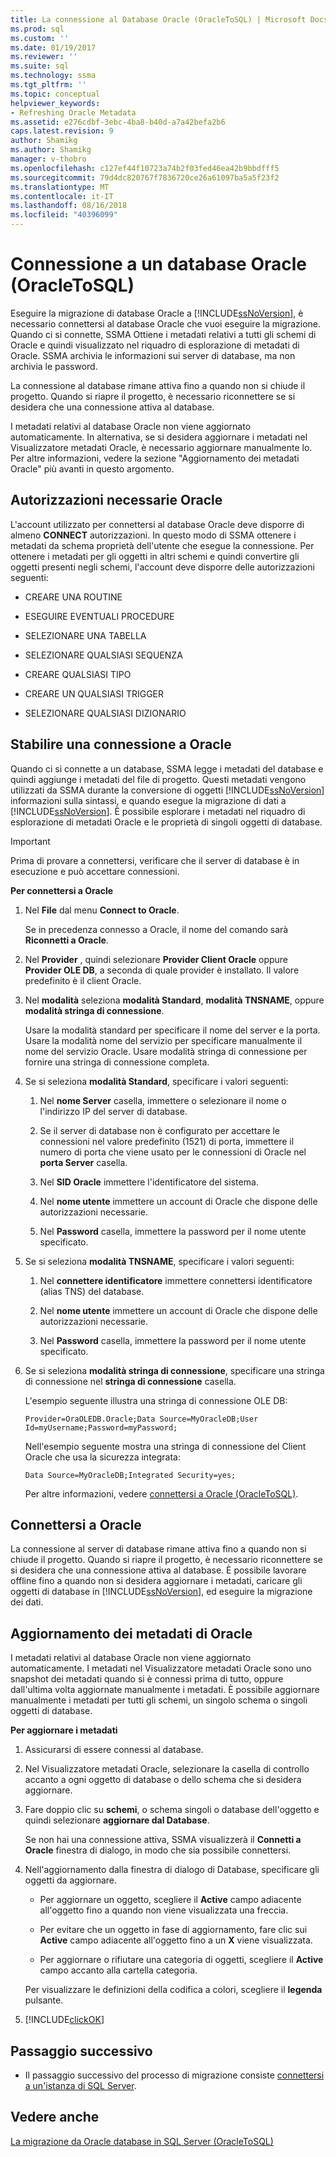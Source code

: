 ```yaml
---
title: La connessione al Database Oracle (OracleToSQL) | Microsoft Docs
ms.prod: sql
ms.custom: ''
ms.date: 01/19/2017
ms.reviewer: ''
ms.suite: sql
ms.technology: ssma
ms.tgt_pltfrm: ''
ms.topic: conceptual
helpviewer_keywords:
- Refreshing Oracle Metadata
ms.assetid: e276cdbf-3ebc-4ba8-b40d-a7a42befa2b6
caps.latest.revision: 9
author: Shamikg
ms.author: Shamikg
manager: v-thobro
ms.openlocfilehash: c127ef44f10723a74b2f03fed46ea42b9bbdfff5
ms.sourcegitcommit: 79d4dc820767f7836720ce26a61097ba5a5f23f2
ms.translationtype: MT
ms.contentlocale: it-IT
ms.lasthandoff: 08/16/2018
ms.locfileid: "40396099"
---
```

# <a name="connecting-to-oracle-database-oracletosql"></a>Connessione a un database Oracle (OracleToSQL)
Eseguire la migrazione di database Oracle a [!INCLUDE[ssNoVersion](../../includes/ssnoversion-md.md)], è necessario connettersi al database Oracle che vuoi eseguire la migrazione. Quando ci si connette, SSMA Ottiene i metadati relativi a tutti gli schemi di Oracle e quindi visualizzato nel riquadro di esplorazione di metadati di Oracle. SSMA archivia le informazioni sui server di database, ma non archivia le password.  
  
La connessione al database rimane attiva fino a quando non si chiude il progetto. Quando si riapre il progetto, è necessario riconnettere se si desidera che una connessione attiva al database.  
  
I metadati relativi al database Oracle non viene aggiornato automaticamente. In alternativa, se si desidera aggiornare i metadati nel Visualizzatore metadati Oracle, è necessario aggiornare manualmente lo. Per altre informazioni, vedere la sezione "Aggiornamento dei metadati Oracle" più avanti in questo argomento.  
  
## <a name="required-oracle-permissions"></a>Autorizzazioni necessarie Oracle  
L'account utilizzato per connettersi al database Oracle deve disporre di almeno **CONNECT** autorizzazioni. In questo modo di SSMA ottenere i metadati da schema proprietà dell'utente che esegue la connessione. Per ottenere i metadati per gli oggetti in altri schemi e quindi convertire gli oggetti presenti negli schemi, l'account deve disporre delle autorizzazioni seguenti:  
  
-   CREARE UNA ROUTINE  
  
-   ESEGUIRE EVENTUALI PROCEDURE  
  
-   SELEZIONARE UNA TABELLA  
  
-   SELEZIONARE QUALSIASI SEQUENZA  
  
-   CREARE QUALSIASI TIPO  
  
-   CREARE UN QUALSIASI TRIGGER  
  
-   SELEZIONARE QUALSIASI DIZIONARIO  
  
## <a name="establishing-a-connection-to-oracle"></a>Stabilire una connessione a Oracle  
Quando ci si connette a un database, SSMA legge i metadati del database e quindi aggiunge i metadati del file di progetto. Questi metadati vengono utilizzati da SSMA durante la conversione di oggetti [!INCLUDE[ssNoVersion](../../includes/ssnoversion-md.md)] informazioni sulla sintassi, e quando esegue la migrazione di dati a [!INCLUDE[ssNoVersion](../../includes/ssnoversion-md.md)]. È possibile esplorare i metadati nel riquadro di esplorazione di metadati Oracle e le proprietà di singoli oggetti di database.  
  
> [!IMPORTANT]  
> Prima di provare a connettersi, verificare che il server di database è in esecuzione e può accettare connessioni.  
  
**Per connettersi a Oracle**  
  
1.  Nel **File** dal menu **Connect to Oracle**.  
  
    Se in precedenza connesso a Oracle, il nome del comando sarà **Riconnetti a Oracle**.  
  
2.  Nel **Provider** , quindi selezionare **Provider Client Oracle** oppure **Provider OLE DB**, a seconda di quale provider è installato. Il valore predefinito è il client Oracle.  
  
3.  Nel **modalità** seleziona **modalità Standard**, **modalità TNSNAME**, oppure **modalità stringa di connessione**.  
  
    Usare la modalità standard per specificare il nome del server e la porta. Usare la modalità nome del servizio per specificare manualmente il nome del servizio Oracle. Usare modalità stringa di connessione per fornire una stringa di connessione completa.  
  
4.  Se si seleziona **modalità Standard**, specificare i valori seguenti:  
  
    1.  Nel **nome Server** casella, immettere o selezionare il nome o l'indirizzo IP del server di database.  
  
    2.  Se il server di database non è configurato per accettare le connessioni nel valore predefinito (1521) di porta, immettere il numero di porta che viene usato per le connessioni di Oracle nel **porta Server** casella.  
  
    3.  Nel **SID Oracle** immettere l'identificatore del sistema.  
  
    4.  Nel **nome utente** immettere un account di Oracle che dispone delle autorizzazioni necessarie.  
  
    5.  Nel **Password** casella, immettere la password per il nome utente specificato.  
  
5.  Se si seleziona **modalità TNSNAME**, specificare i valori seguenti:  
  
    1.  Nel **connettere identificatore** immettere connettersi identificatore (alias TNS) del database.  
  
    2.  Nel **nome utente** immettere un account di Oracle che dispone delle autorizzazioni necessarie.  
  
    3.  Nel **Password** casella, immettere la password per il nome utente specificato.  
  
6.  Se si seleziona **modalità stringa di connessione**, specificare una stringa di connessione nel **stringa di connessione** casella.  
  
    L'esempio seguente illustra una stringa di connessione OLE DB:  
  
    `Provider=OraOLEDB.Oracle;Data Source=MyOracleDB;User Id=myUsername;Password=myPassword;`  
  
    Nell'esempio seguente mostra una stringa di connessione del Client Oracle che usa la sicurezza integrata:  
  
    `Data Source=MyOracleDB;Integrated Security=yes;`  
  
    Per altre informazioni, vedere [connettersi a Oracle &#40;OracleToSQL&#41;](../../ssma/oracle/connect-to-oracle-oracletosql.md).  
  
## <a name="reconnecting-to-oracle"></a>Connettersi a Oracle  
La connessione al server di database rimane attiva fino a quando non si chiude il progetto. Quando si riapre il progetto, è necessario riconnettere se si desidera che una connessione attiva al database. È possibile lavorare offline fino a quando non si desidera aggiornare i metadati, caricare gli oggetti di database in [!INCLUDE[ssNoVersion](../../includes/ssnoversion-md.md)], ed eseguire la migrazione dei dati.  
  
## <a name="refreshing-oracle-metadata"></a>Aggiornamento dei metadati di Oracle  
I metadati relativi al database Oracle non viene aggiornato automaticamente. I metadati nel Visualizzatore metadati Oracle sono uno snapshot dei metadati quando si è connessi prima di tutto, oppure dall'ultima volta aggiornate manualmente i metadati. È possibile aggiornare manualmente i metadati per tutti gli schemi, un singolo schema o singoli oggetti di database.  
  
**Per aggiornare i metadati**  
  
1.  Assicurarsi di essere connessi al database.  
  
2.  Nel Visualizzatore metadati Oracle, selezionare la casella di controllo accanto a ogni oggetto di database o dello schema che si desidera aggiornare.  
  
3.  Fare doppio clic su **schemi**, o schema singoli o database dell'oggetto e quindi selezionare **aggiornare dal Database**.  
  
    Se non hai una connessione attiva, SSMA visualizzerà il **Connetti a Oracle** finestra di dialogo, in modo che sia possibile connettersi.  
  
4.  Nell'aggiornamento dalla finestra di dialogo di Database, specificare gli oggetti da aggiornare.  
  
    -   Per aggiornare un oggetto, scegliere il **Active** campo adiacente all'oggetto fino a quando non viene visualizzata una freccia.  
  
    -   Per evitare che un oggetto in fase di aggiornamento, fare clic sui **Active** campo adiacente all'oggetto fino a un **X** viene visualizzata.  
  
    -   Per aggiornare o rifiutare una categoria di oggetti, scegliere il **Active** campo accanto alla cartella categoria.  
  
    Per visualizzare le definizioni della codifica a colori, scegliere il **legenda** pulsante.  
  
5.  [!INCLUDE[clickOK](../../includes/clickok-md.md)]  
  
## <a name="next-step"></a>Passaggio successivo  
  
-   Il passaggio successivo del processo di migrazione consiste [connettersi a un'istanza di SQL Server](connecting-to-sql-server-oracletosql.md).  
  
## <a name="see-also"></a>Vedere anche  
[La migrazione da Oracle database in SQL Server &#40;OracleToSQL&#41;](../../ssma/oracle/migrating-oracle-databases-to-sql-server-oracletosql.md)  
  
